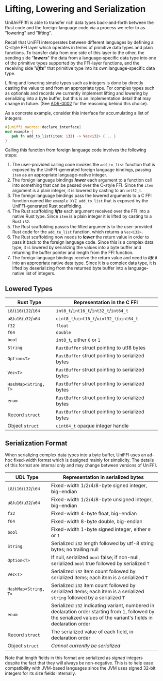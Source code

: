 # Lifting, Lowering and Serialization

UniUniFFIffi is able to transfer rich data types back-and-forth between the Rust
code and the foreign-language code via a process we refer to as "lowering"
and "lifting".

Recall that UniFFI interoperates between different languages by defining
a C-style FFI layer which operates in terms of primitive data types and
plain functions. To transfer data from one side of this layer to the other,
the sending side "***lowers***" the data from a language-specific data type
into one of the primitive types supported by the FFI-layer functions, and the
receiving side "***lifts***" that primitive type into its own language-specific
data type.

Lifting and lowering simple types such as integers is done by directly casting the
value to and from an appropriate type. For complex types such as optionals and
records we currently implement lifting and lowering by serializing into a byte
buffer, but this is an implementation detail that may change in future. (See
[ADR-0002](/docs/adr/0002-serialize-complex-datatypes.md) for the reasoning
behind this choice).

As a concrete example, consider this interface for accumulating a list of integers:

```rust
#[uniffi_macros::declare_interface]
mod example {
   pub fn add_to_list(item: i32) -> Vec<i32> { .. }
}
```

Calling this function from foreign language code involves the following steps:

1. The user-provided calling code invokes the `add_to_list` function that is exposed by the
   UniFFI-generated foreign language bindings, passing `item` as an appropriate language-native
   integer.
2. The foreign language bindings ***lower*** each argument to a function call into
   something that can be passed over the C-style FFI. Since the `item` argument is a plain integer,
   it is lowered by casting to an `int32_t`.
3. The foreign language bindings pass the lowered arguments to a C FFI function named
   like `example_XYZ_add_to_list` that is exposed by the UniFFI-generated Rust scaffolding.
4. The Rust scaffolding ***lifts*** each argument received over the FFI into a native
   Rust type. Since `item` is a plain integer it is lifted by casting to a Rust `i32`.
5. The Rust scaffolding passes the lifted arguments to the user-provided Rust code for
   the `add_to_list` function, which returns a `Vec<i32>`.
6. The Rust scaffolding now needs to ***lower*** the return value in order to pass it back
   to the foreign language code. Since this is a complex data type, it is lowered by serializing
   the values into a byte buffer and returning the buffer pointer and length from the
   FFI function.
7. The foreign language bindings receive the return value and need to ***lift*** it into an
   appropriate native data type. Since it is a complex data type, it is lifted by deserializing
   from the returned byte buffer into a language-native list of integers.

## Lowered Types

| Rust Type | Representation in the C FFI |
|----------|-----------------------------|
| `i8`/`i16`/`i32`/`i64` | `int8_t`/`int16_t`/`int32_t`/`int64_t` |
| `u8`/`u16`/`u32`/`u64` | `uint8_t`/`uint16_t`/`uint32_t`/`uint64_t` |
| `f32` | `float` |
| `f64` | `double` |
| `bool` | `int8_t`, either `0` or `1` |
| `String` | `RustBuffer` struct pointing to utf8 bytes |
| `Option<T>` | `RustBuffer` struct pointing to serialized bytes |
| `Vec<T>` | `RustBuffer` struct pointing to serialized bytes |
| `HashMap<String, T>` | `RustBuffer` struct pointing to serialized bytes |
| `enum` | `RustBuffer` struct pointing to serialized bytes |
| Record `struct` | `RustBuffer` struct pointing to serialized bytes |
| Object `struct` | `uint64_t` opaque integer handle |


## Serialization Format

When serializing complex data types into a byte buffer, UniFFI uses an
ad-hoc fixed-width format which is designed mainly for simplicity.
The details of this format are internal only and may change between versions of UniFFI.

| UDL Type | Representation in serialized bytes |
|----------|-----------------------------|
| `i8`/`i16`/`i32`/`i64` | Fixed-width 1/2/4/8-byte signed integer, big-endian|
| `u8`/`u16`/`u32`/`u64` | Fixed-width 1/2/4/8-byte unsigned integer, big-endian |
| `f32` | Fixed-width 4-byte float, big-endian |
| `f64` | Fixed-width 8-byte double, big-endian |
| `bool` | Fixed-width 1-byte signed integer, either `0` or `1` |
| `String` | Serialized `i32` length followed by utf-8 string bytes; no trailing null |
| `Option<T>` | If null, serialized `bool` false; if non-null, serialized `bool` true followed by serialized `T` |
| `Vec<T>` | Serialized `i32` item count followed by serialized items; each item is a serialized `T` |
| `HashMap<String, T>` | Serialized `i32` item count followed by serialized items; each item is a serialized `string` followed by a serialized `T` |
| `enum` | Serialized `i32` indicating variant, numbered in declaration order starting from 1, followed by the serialized values of the variant's fields in declaration order |
| Record `struct` | The serialized value of each field, in declaration order |
| Object `struct` | *Cannot currently be serialized* |

Note that length fields in this format are serialized as *signed* integers
despite the fact that they will always be non-negative. This is to help
ease compatibility with JVM-based languages since the JVM uses signed 32-bit
integers for its size fields internally.
